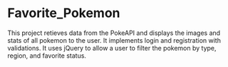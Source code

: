 # Favorite_Pokemon
This project retieves data from the PokeAPI and displays the images and stats of all pokemon to the user.
It implements login and registration with validations.
It uses jQuery to allow a user to filter the pokemon by type, region, and favorite status. 
